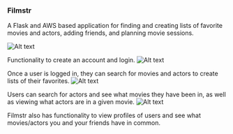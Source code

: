 ### Filmstr

A Flask and AWS based application for finding and creating lists of favorite movies and actors, adding friends, and planning movie sessions.

![Alt text](http://tinypic.com/r/2ho8w0w/9)


Functionality to create an account and login.
![Alt text](http://tinypic.com/r/2958r5z/9)

Once a user is logged in, they can search for movies and actors to create lists of their favorites.
![Alt text](http://tinypic.com/r/ve1axh/9)

Users can search for actors and see what movies they have been in, as well as viewing what actors are in a given movie.
![Alt text](http://tinypic.com/r/2yo690x/9)

Filmstr also has functionality to view profiles of users and see what movies/actors you and your friends have in common.


